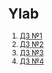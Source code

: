 # Ylab

1. [ДЗ №1](https://github.com/TkachenkoRP/personal-finance-tracker/pull/1)
2. [ДЗ №2](https://github.com/TkachenkoRP/personal-finance-tracker/pull/2)
3. [ДЗ №3](https://github.com/TkachenkoRP/personal-finance-tracker/pull/3)
4. [ДЗ №4](https://github.com/TkachenkoRP/personal-finance-tracker/pull/4)